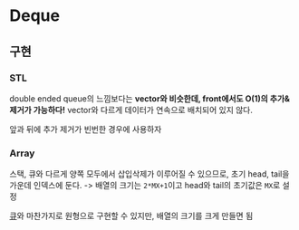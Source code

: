 # Deque
## 구현
### STL
double ended queue의 느낌보다는 
**vector와 비슷한데, front에서도 O(1)의 추가&제거가 가능하다!**
vector와 다르게 데이터가 연속으로 배치되어 있지 않다.

앞과 뒤에 추가 제거가 빈번한 경우에 사용하자

### Array
스택, 큐와 다르게 양쪽 모두에서 삽입삭제가 이루어질 수 있으므로, 
초기 head, tail을 가운데 인덱스에 둔다.
-> 배열의 크기는 `2*MX+1`이고 head와 tail의 초기값은 `MX`로 설정

[큐](Queue.md)와 마찬가지로 원형으로 구현할 수 있지만, 배열의 크기를 크게 만들면 됨

